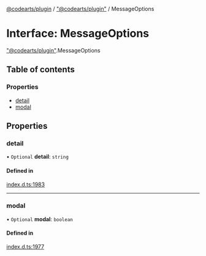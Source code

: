 [@codearts/plugin](../README.md) / ["@codearts/plugin"](../modules/_codearts_plugin_.md) / MessageOptions

# Interface: MessageOptions

["@codearts/plugin"](../modules/_codearts_plugin_.md).MessageOptions

## Table of contents

### Properties

- [detail](codearts_plugin_.MessageOptions.md#detail)
- [modal](codearts_plugin_.MessageOptions.md#modal)

## Properties

### detail

• `Optional` **detail**: `string`

#### Defined in

[index.d.ts:1983](https://github.com/huaweicloud/cloudide-plugin-api/blob/a4193a8/index.d.ts#L1983)

___

### modal

• `Optional` **modal**: `boolean`

#### Defined in

[index.d.ts:1977](https://github.com/huaweicloud/cloudide-plugin-api/blob/a4193a8/index.d.ts#L1977)
